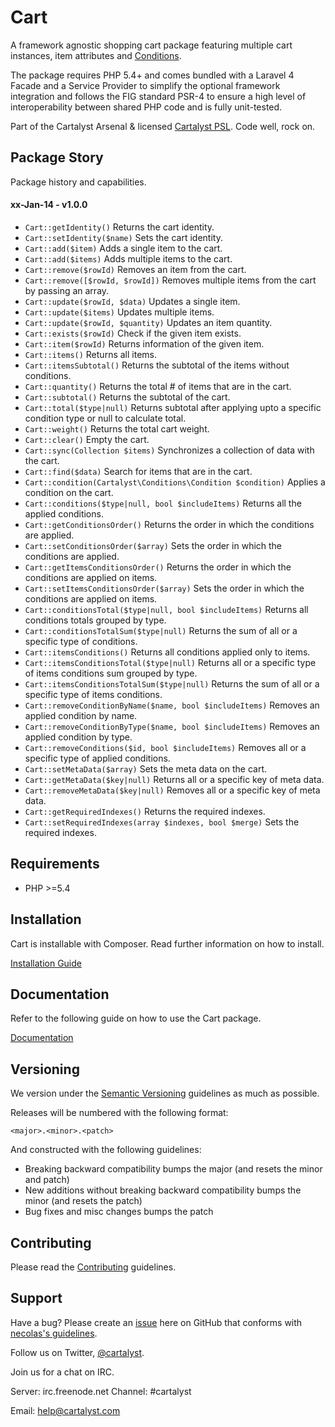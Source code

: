 # Cart

A framework agnostic shopping cart package featuring multiple cart instances, item attributes and [Conditions](https://cartalyst.com/manual/conditions).

The package requires PHP 5.4+ and comes bundled with a Laravel 4 Facade and a Service Provider to simplify the optional framework integration and follows the FIG standard PSR-4 to ensure a high level of interoperability between shared PHP code and is fully unit-tested.

Part of the Cartalyst Arsenal & licensed [Cartalyst PSL](license.txt). Code well, rock on.

## Package Story

Package history and capabilities.

#### xx-Jan-14 - v1.0.0

- ```Cart::getIdentity()``` Returns the cart identity.
- ```Cart::setIdentity($name)``` Sets the cart identity.
- ```Cart::add($item)``` Adds a single item to the cart.
- ```Cart::add($items)``` Adds multiple items to the cart.
- ```Cart::remove($rowId)``` Removes an item from the cart.
- ```Cart::remove([$rowId, $rowId])``` Removes multiple items from the cart by passing an array.
- ```Cart::update($rowId, $data)``` Updates a single item.
- ```Cart::update($items)``` Updates multiple items.
- ```Cart::update($rowId, $quantity)``` Updates an item quantity.
- ```Cart::exists($rowId)``` Check if the given item exists.
- ```Cart::item($rowId)``` Returns information of the given item.
- ```Cart::items()``` Returns all items.
- ```Cart::itemsSubtotal()``` Returns the subtotal of the items without conditions.
- ```Cart::quantity()``` Returns the total # of items that are in the cart.
- ```Cart::subtotal()``` Returns the subtotal of the cart.
- ```Cart::total($type|null)``` Returns subtotal after applying upto a specific condition type or null to calculate total.
- ```Cart::weight()``` Returns the total cart weight.
- ```Cart::clear()``` Empty the cart.
- ```Cart::sync(Collection $items)``` Synchronizes a collection of data with the cart.
- ```Cart::find($data)``` Search for items that are in the cart.
- ```Cart::condition(Cartalyst\Conditions\Condition $condition)``` Applies a condition on the cart.
- ```Cart::conditions($type|null, bool $includeItems)``` Returns all the applied conditions.
- ```Cart::getConditionsOrder()``` Returns the order in which the conditions are applied.
- ```Cart::setConditionsOrder($array)``` Sets the order in which the conditions are applied.
- ```Cart::getItemsConditionsOrder()``` Returns the order in which the conditions are applied on items.
- ```Cart::setItemsConditionsOrder($array)``` Sets the order in which the conditions are applied on items.
- ```Cart::conditionsTotal($type|null, bool $includeItems)``` Returns all conditions totals grouped by type.
- ```Cart::conditionsTotalSum($type|null)``` Returns the sum of all or a specific type of conditions.
- ```Cart::itemsConditions()``` Returns all conditions applied only to items.
- ```Cart::itemsConditionsTotal($type|null)``` Returns all or a specific type of items conditions sum grouped by type.
- ```Cart::itemsConditionsTotalSum($type|null)``` Returns the sum of all or a specific type of items conditions.
- ```Cart::removeConditionByName($name, bool $includeItems)``` Removes an applied condition by name.
- ```Cart::removeConditionByType($name, bool $includeItems)``` Removes an applied condition by type.
- ```Cart::removeConditions($id, bool $includeItems)``` Removes all or a specific type of applied conditions.
- ```Cart::setMetaData($array)``` Sets the meta data on the cart.
- ```Cart::getMetaData($key|null)``` Returns all or a specific key of meta data.
- ```Cart::removeMetaData($key|null)``` Removes all or a specific key of meta data.
- ```Cart::getRequiredIndexes()``` Returns the required indexes.
- ```Cart::setRequiredIndexes(array $indexes, bool $merge)``` Sets the required indexes.

## Requirements

- PHP >=5.4

## Installation

Cart is installable with Composer. Read further information on how to install.

[Installation Guide](https://cartalyst.com/manual/cart#installation)

## Documentation

Refer to the following guide on how to use the Cart package.

[Documentation](https://cartalyst.com/manual/cart)

## Versioning

We version under the [Semantic Versioning](http://semver.org/) guidelines as much as possible.

Releases will be numbered with the following format:

`<major>.<minor>.<patch>`

And constructed with the following guidelines:

* Breaking backward compatibility bumps the major (and resets the minor and patch)
* New additions without breaking backward compatibility bumps the minor (and resets the patch)
* Bug fixes and misc changes bumps the patch

## Contributing

Please read the [Contributing](contributing.md) guidelines.

## Support

Have a bug? Please create an [issue](https://github.com/cartalyst/cart/issues) here on GitHub that conforms with [necolas's guidelines](https://github.com/necolas/issue-guidelines).

Follow us on Twitter, [@cartalyst](http://twitter.com/cartalyst).

Join us for a chat on IRC.

Server: irc.freenode.net
Channel: #cartalyst

Email: help@cartalyst.com
